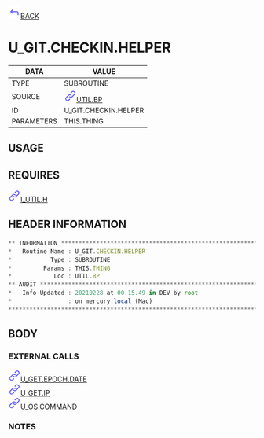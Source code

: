 <img src="../.resources/themes/unicons-line-6563ff/corner-up-left-alt.svg" alt="BACK" width="25" />[BACK](../DOCS/UTIL.BP.md)  
# U_GIT.CHECKIN.HELPER  
|DATA|VALUE|
| --- | --- |
|TYPE|SUBROUTINE|
|SOURCE|<img src="../.resources/themes/unicons-line-6563ff/link.svg" alt="UTIL.BP" width="25" />[UTIL.BP](../DOCS/UTIL.BP.md)|
|ID|U_GIT.CHECKIN.HELPER|
|PARAMETERS|THIS.THING|
    
## USAGE  
  
## REQUIRES  
<img src="../.resources/themes/unicons-line-6563ff/link.svg" alt="I_UTIL.H" width="25" />[I_UTIL.H](../DOCS.PAGE/I_UTIL.H.md)  
    
## HEADER INFORMATION  
```javascript
** INFORMATION ****************************************************************
*   Routine Name : U_GIT.CHECKIN.HELPER
*           Type : SUBROUTINE
*         Params : THIS.THING
*            Loc : UTIL.BP
** AUDIT **********************************************************************
*   Info Updated : 20210228 at 00.15.49 in DEV by root
*                : on mercury.local (Mac)
*******************************************************************************

```
## BODY  
### EXTERNAL CALLS  
<img src="../.resources/themes/unicons-line-6563ff/link.svg" alt="U_GET.EPOCH.DATE" width="25" />[U_GET.EPOCH.DATE](../DOCS.PAGE/U_GET.EPOCH.DATE.md)  
<img src="../.resources/themes/unicons-line-6563ff/link.svg" alt="U_GET.IP" width="25" />[U_GET.IP](../DOCS.PAGE/U_GET.IP.md)  
<img src="../.resources/themes/unicons-line-6563ff/link.svg" alt="U_OS.COMMAND" width="25" />[U_OS.COMMAND](../DOCS.PAGE/U_OS.COMMAND.md)  
### NOTES  
  

